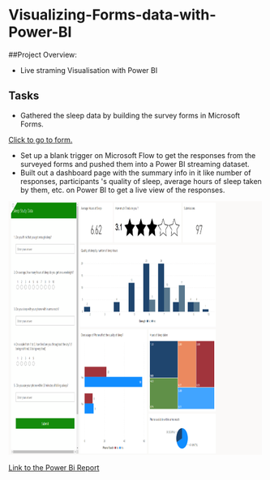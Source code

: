 # Visualizing-Forms-data-with-Power-BI

##Project Overview:
- Live straming Visualisation with Power BI

## Tasks

* Gathered the sleep data by building the survey forms in Microsoft Forms.

[Click to go to form.](https://forms.office.com/Pages/ResponsePage.aspx?id=ZXg2P40lY0uwdKtsifXvxRk_YJAC6clAtS2DYMylNhRURExTSExGTzNERkNEREFPNlVYOE5ZSkZZNy4u)

* Set up a blank trigger on Microsoft Flow to get the responses from the surveyed forms and pushed them  into a Power BI streaming dataset.
* Built out a dashboard page with the summary info in it like number of responses, participants 's  quality of sleep, average hours of sleep taken by them, etc. on Power BI to get a live view of the responses.

<img src='Powerbi.png' width='500' height='500'>

[Link to the Power Bi Report](https://app.powerbi.com/reportEmbed?reportId=bffa942d-f62a-4771-b232-98ca9a76fb2d&autoAuth=true&ctid=3f367865-258d-4b63-b074-ab6c89f5efc5&config=eyJjbHVzdGVyVXJsIjoiaHR0cHM6Ly93YWJpLWZyYW5jZS1jZW50cmFsLWEtcHJpbWFyeS1yZWRpcmVjdC5hbmFseXNpcy53aW5kb3dzLm5ldC8ifQ%3D%3D)



